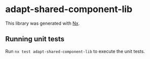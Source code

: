 # adapt-shared-component-lib

This library was generated with [Nx](https://nx.dev).

## Running unit tests

Run `nx test adapt-shared-component-lib` to execute the unit tests.
